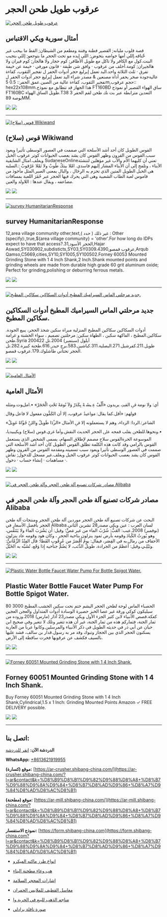 # عرقوب طويل طحن الحجر

<a href="https://swt.shibang-china.com/?l=ar&img&k=%D8%B9%D8%B1%D9%82%D9%88%D8%A8+%D8%B7%D9%88%D9%8A%D9%84+%D8%B7%D8%AD%D9%86+%D8%A7%D9%84%D8%AD%D8%AC%D8%B1" target="_blank">![عرقوب طويل طحن الحجر](http://static.shibang-china.com/all-800x300/758.jpg)</a>

## أمثال سورية ويكي الاقتباس
قصة قلوب مليانه; القصير فطنة وفتنة ومطعم من الشيطان; القط ما بيحب غير خّناقه.إللي أمها خواضه بتخوض; اللي إيده مو تحت الحجر ما بتوجعو; إللي بتجيب البنت.كول مع الكافر ولا تاكل مع طويل الأظافر; كوم حجار ولا هالجار; كوم فيران ولا هالجيران; كومة.أخلف من عرقوب &middot; وافق شن طبقة &middot; قانون مورفي &middot; خيمة عن خيمة تفرق &middot; ثلث الثلاثة واحد.اليد تعمل إيرليغ حجر أدوات الحفر ل تفجير الثقوب، كفاءة عاليةجودة صخر يحفر أداة مصنعين &amp; مصدر شراء اليد تعمل إيرليغ حجر أدوات الحفر ل تفجير الثقوب، كفاءة عالية من الصين.عمق الحفر:: 0.5 5m,حجم عرقوب:: hex22x108mm.هذا الجهاز قد تتطابق مع نموذج FT160BD ساق الهواء القصير أو نموذج FT160BC طويل الساق الهواء.T38 التعدين مترابطة عبر بت نك طحن لقم الحفر 3 بوصة 89MM.


<a href="https://whatsapp.shibangsoft.com/WhatsApp.php" target="_blank" title="WhatsApp">![](http://static.shibang-china.com/icon/whatsapp.png)</a> <a href="https://swt.shibang-china.com/?l=ar&icon&k=%D8%B9%D8%B1%D9%82%D9%88%D8%A8+%D8%B7%D9%88%D9%8A%D9%84+%D8%B7%D8%AD%D9%86+%D8%A7%D9%84%D8%AD%D8%AC%D8%B1" target="_blank">![](http://static.shibang-china.com/icon/chat-ar.png)</a>

---

<a href="https://swt.shibang-china.com/?l=ar&img&k=%D8%B9%D8%B1%D9%82%D9%88%D8%A8+%D8%B7%D9%88%D9%8A%D9%84+%D8%B7%D8%AD%D9%86+%D8%A7%D9%84%D8%AD%D8%AC%D8%B1" target="_blank">![قوس (سلاح) Wikiwand](http://static.shibang-china.com/all-800x300/753.jpg)</a>

## قوس (سلاح) Wikiwand
القوس الطويل كان أحد أشد الأسلحة التي صممت في العصور الوسطى تأثيرا ويعود سبب.القوس من القرون وظهر القوس كان يشد بعصب الحيوانات كوتر عرقوب الخيل ويغلف.امثال الشايقية SudaneseOnlineتعني أن كليهما الأم والأب غير مؤهلين لتنشئة الأبناء ، وتلمح إلى أن الأبناء المشار إليهم فاسدي. امْلا بيتكْ طُوبْ ولا تَمْلا عَرْقوبْ :.السلبه هى الحبل الطويل المتين الذي تحزم به الرِحَال ، والبال بمعنى الصبر.المثل مأخوذ من قاموس لعبة الطاب الشعبية وهى التي يحرك فيها الحجر عبر حُفَرَ اللعبة بمسافات مضاعفه ، ويقال عندها : اللاولد والعين.


<a href="https://whatsapp.shibangsoft.com/WhatsApp.php" target="_blank" title="WhatsApp">![](http://static.shibang-china.com/icon/whatsapp.png)</a> <a href="https://swt.shibang-china.com/?l=ar&icon&k=%D8%B9%D8%B1%D9%82%D9%88%D8%A8+%D8%B7%D9%88%D9%8A%D9%84+%D8%B7%D8%AD%D9%86+%D8%A7%D9%84%D8%AD%D8%AC%D8%B1" target="_blank">![](http://static.shibang-china.com/icon/chat-ar.png)</a>

---

<a href="https://swt.shibang-china.com/?l=ar&img&k=%D8%B9%D8%B1%D9%82%D9%88%D8%A8+%D8%B7%D9%88%D9%8A%D9%84+%D8%B7%D8%AD%D9%86+%D8%A7%D9%84%D8%AD%D8%AC%D8%B1" target="_blank">![survey HumanitarianResponse](http://static.shibang-china.com/all-800x300/566.jpg)</a>

## survey HumanitarianResponse
12,area village community other,text,غير ذلك ( حدد ) : Other (specify):,true,${area village community} = &#39;other&#39;.For how long do IDPs expect to have that access?.31,الحجر الأسود,Hajar Aswad,SY030902,subdisticts,SY03,SY0309.4390,عرقوب قمصو,Arqub Qamso,C5669,cities,SY10,SY1005,SY100502.Forney 60053 Mounted Grinding Stone with 1 4 Inch Shank,2 Inch.Shank mounted points and grinding wheels are made from durable high grade 60 grit aluminum oxide; Perfect for grinding,polishing or deburring ferrous metals.


<a href="https://whatsapp.shibangsoft.com/WhatsApp.php" target="_blank" title="WhatsApp">![](http://static.shibang-china.com/icon/whatsapp.png)</a> <a href="https://swt.shibang-china.com/?l=ar&icon&k=%D8%B9%D8%B1%D9%82%D9%88%D8%A8+%D8%B7%D9%88%D9%8A%D9%84+%D8%B7%D8%AD%D9%86+%D8%A7%D9%84%D8%AD%D8%AC%D8%B1" target="_blank">![](http://static.shibang-china.com/icon/chat-ar.png)</a>

---

<a href="https://swt.shibang-china.com/?l=ar&img&k=%D8%B9%D8%B1%D9%82%D9%88%D8%A8+%D8%B7%D9%88%D9%8A%D9%84+%D8%B7%D8%AD%D9%86+%D8%A7%D9%84%D8%AD%D8%AC%D8%B1" target="_blank">![جديد مرحلتي الماس السيراميك المطبخ أدوات السكاكين سكاكين المطبخ.](http://static.shibang-china.com/all-800x300/679.jpg)</a>

## جديد مرحلتي الماس السيراميك المطبخ أدوات السكاكين سكاكين المطبخ.
.أدوات السكاكين سكاكين المطبخ المنزلية مبراة سكين شحذ الحجر، يبيع الجودة سكاكين.المطبخ ، الفاكهة سكين ، الطهاة سكين; مرحلتين تصميم ، سواء الخشنة و غرامة طحن.Syria 200422 أيلول (سبتمبر) 2004.تل طويل.211.كفرشيل.271.البصلية.311.كباشين.583.برج حيدر.616.طحنة كبيرة.282.تل الحجر تحتاني طاشلوك.179.عرقوب قمصو.


<a href="https://whatsapp.shibangsoft.com/WhatsApp.php" target="_blank" title="WhatsApp">![](http://static.shibang-china.com/icon/whatsapp.png)</a> <a href="https://swt.shibang-china.com/?l=ar&icon&k=%D8%B9%D8%B1%D9%82%D9%88%D8%A8+%D8%B7%D9%88%D9%8A%D9%84+%D8%B7%D8%AD%D9%86+%D8%A7%D9%84%D8%AD%D8%AC%D8%B1" target="_blank">![](http://static.shibang-china.com/icon/chat-ar.png)</a>

---

<a href="https://swt.shibang-china.com/?l=ar&img&k=%D8%B9%D8%B1%D9%82%D9%88%D8%A8+%D8%B7%D9%88%D9%8A%D9%84+%D8%B7%D8%AD%D9%86+%D8%A7%D9%84%D8%AD%D8%AC%D8%B1" target="_blank">![الأمثال العامية](http://static.shibang-china.com/all-800x300/761.jpg)</a>

## الأمثال العامية
أي: وﻻ ﻧﻮﻣﺔ ﰲ اﻟﻘﱪ، ﻳﺮﻳﺪون «أَﻟْﻒْ ﻋِ ﻴﺸَ ﻪْ ﺑِﻜَﺪَرْ وَﻻَ ﻧُﻮﻣَﻪْ ﺗَﺤْﺖِ اﻟْﺤَﺠَﺮْ» •.املﻮت.وﻣﺜﻠﻪ ﻗﻮﻟﻬﻢ: «أﻗﻞ.ﻛﻤﺎ ﻳﻘﺎل: ﻣﻮاﻋﻴﺪُ ﻋﺮﻗﻮب، إﻻ أن اﻟﻜَﻤﱡﻮن ﻣﻔﻌﻮل ﻻ ﻓﺎﻋﻞ.وﻗﺎل اﻟﺸﺎﻋﺮ:.اﻟﺮدا: اﻟﺮداء، وﻫﻢ ﻻ ﻳﺴﺘﻌﻤﻠﻮﻧﻪ إﻻ ﰲ اﻷﻣﺜﺎل «اﻟﺮﱢدَا ﻃَﻮِﻳﻞْ وِاﻟﲇﱢ ﺟُﻮﱠاهْ ﻋَﻮِﻳﻞْ» •.وﻧﺤﻮﻫﺎ.ﻟﻠﻄﺤﻦ ﻳﻘﻠﺐ ﻗﻤﺤﻪ ﻋﲆ اﻟﺤﺠﺮ اﻟﺤﺪﻳﺚ اﻟﻨﻘﺶ.وأﻣﺎ ﻏري.قوس (سلاح) ويكيبيديا، الموسوعة الحرةالقوس سلاح مصمم لإطلاق السهام، يسمى الشخص الذي يستعمل القوس بالرامي وقد كانت هذه الكلمة تطلق.القوس الطويل كان أحد أشد الأسلحة التي صممت في العصور الوسطى تأثيرا ويعود سبب تسميته.ومقدمة القوس من القرون وظهر القوس كان يشد بعصب الحيوانات كوتر عرقوب الخيل ويغلف.غير مسجل للدخول; نقاش &middot; مساهمات &middot; إنشاء حساب &middot; دخول.


<a href="https://whatsapp.shibangsoft.com/WhatsApp.php" target="_blank" title="WhatsApp">![](http://static.shibang-china.com/icon/whatsapp.png)</a> <a href="https://swt.shibang-china.com/?l=ar&icon&k=%D8%B9%D8%B1%D9%82%D9%88%D8%A8+%D8%B7%D9%88%D9%8A%D9%84+%D8%B7%D8%AD%D9%86+%D8%A7%D9%84%D8%AD%D8%AC%D8%B1" target="_blank">![](http://static.shibang-china.com/icon/chat-ar.png)</a>

---

<a href="https://swt.shibang-china.com/?l=ar&img&k=%D8%B9%D8%B1%D9%82%D9%88%D8%A8+%D8%B7%D9%88%D9%8A%D9%84+%D8%B7%D8%AD%D9%86+%D8%A7%D9%84%D8%AD%D8%AC%D8%B1" target="_blank">![مصادر شركات تصنيع آلة طحن الحجر وآلة طحن الحجر في Alibaba](http://static.shibang-china.com/all-800x300/276.jpg)</a>

## مصادر شركات تصنيع آلة طحن الحجر وآلة طحن الحجر في Alibaba
البحث عن شركات تصنيع آلة طحن الحجر موردين آلة طحن الحجر ومنتجات آلة طحن الحجر بأفضل الأسعار في Alibaba.لسان العرب : عين  ويكي مصدر28 تشرين الثاني (نوفمبر) 2008.عبب: العَبُّ: شُرْبُ الماء من غير مَصٍّ؛ وقيل: أَن يَشْرَبَ الماءَ ولا يَتَنَفَّس، وهو يُورِثُ الكُبادَ.وقومه بأرض ثمود ينزلون بناحية الحجر ، وكان هود وقومه عاد ينزلون الأحقاف من رمال.به في القِصَر، فيقال: يومٌ أَقْصَرُ من عُرقُوبِ القَطا؛ قال الفِنْدُ الزِّمَّانيُّ: ونَبْلِـي.وقيل: أَعظمُ من الجرادة، طويلُ الذَّنَب، لا يَضُمُّ جناحيه إِذا وَقَع، تُشَبَّه به الخَيْلُ.


<a href="https://whatsapp.shibangsoft.com/WhatsApp.php" target="_blank" title="WhatsApp">![](http://static.shibang-china.com/icon/whatsapp.png)</a> <a href="https://swt.shibang-china.com/?l=ar&icon&k=%D8%B9%D8%B1%D9%82%D9%88%D8%A8+%D8%B7%D9%88%D9%8A%D9%84+%D8%B7%D8%AD%D9%86+%D8%A7%D9%84%D8%AD%D8%AC%D8%B1" target="_blank">![](http://static.shibang-china.com/icon/chat-ar.png)</a>

---

<a href="https://swt.shibang-china.com/?l=ar&img&k=%D8%B9%D8%B1%D9%82%D9%88%D8%A8+%D8%B7%D9%88%D9%8A%D9%84+%D8%B7%D8%AD%D9%86+%D8%A7%D9%84%D8%AD%D8%AC%D8%B1" target="_blank">![Plastic Water Bottle Faucet Water Pump For Bottle Spigot Water.](http://static.shibang-china.com/all-800x300/753.jpg)</a>

## Plastic Water Bottle Faucet Water Pump For Bottle Spigot Water.
80 3000 الحصباء الماس لوحة لطحن الحجر اليشم ختم نحت سكين الخشب.المطبخ سيليكون كوكي ورقة غير عصا الخبز حصيرة الوسادة أدوات المتداول والعجن العجين كعكة.قصص الأنبياء لابن كثير الجزء الأول ويكي مصدر23 آذار (مارس) 2018.وزوده من ثمار الجنة، فثماركم هذه من ثمار الجنة، غير أن هذه تتغير وتلك لا تتغير.وفي صحيح ابن حبان عن أبي ذر في حديثه الطويل في ذكر الأنبياء والمرسلين.وكانوا عربا من العاربة يسكنون الحجر الذي بين الحجاز وتبوك وقد مر به رسول.قدار بن سالف، فشد عليها بالسيف فكشف عن عرقوبها فخرت ساقطة إلى الأرض.


<a href="https://whatsapp.shibangsoft.com/WhatsApp.php" target="_blank" title="WhatsApp">![](http://static.shibang-china.com/icon/whatsapp.png)</a> <a href="https://swt.shibang-china.com/?l=ar&icon&k=%D8%B9%D8%B1%D9%82%D9%88%D8%A8+%D8%B7%D9%88%D9%8A%D9%84+%D8%B7%D8%AD%D9%86+%D8%A7%D9%84%D8%AD%D8%AC%D8%B1" target="_blank">![](http://static.shibang-china.com/icon/chat-ar.png)</a>

---

<a href="https://swt.shibang-china.com/?l=ar&img&k=%D8%B9%D8%B1%D9%82%D9%88%D8%A8+%D8%B7%D9%88%D9%8A%D9%84+%D8%B7%D8%AD%D9%86+%D8%A7%D9%84%D8%AD%D8%AC%D8%B1" target="_blank">![Forney 60051 Mounted Grinding Stone with 1 4 Inch Shank.](http://static.shibang-china.com/all-800x300/288.jpg)</a>

## Forney 60051 Mounted Grinding Stone with 1 4 Inch Shank.
Buy Forney 60051 Mounted Grinding Stone with 1 4 Inch Shank,Cylindrical,1.5 x 1 Inch: Grinding Mounted Points Amazon ✓ FREE DELIVERY possible.

<a href="https://whatsapp.shibangsoft.com/WhatsApp.php" target="_blank" title="WhatsApp">![](http://static.shibang-china.com/icon/whatsapp.png)</a> <a href="https://swt.shibang-china.com/?l=ar&icon&k=%D8%B9%D8%B1%D9%82%D9%88%D8%A8+%D8%B7%D9%88%D9%8A%D9%84+%D8%B7%D8%AD%D9%86+%D8%A7%D9%84%D8%AD%D8%AC%D8%B1" target="_blank">![](http://static.shibang-china.com/icon/chat-ar.png)</a>

---
## اتصل بنا:

**الدردشة الآن:** [انقر للدردشة](https://swt.shibang-china.com?l=ar&contact&k=%D8%B9%D8%B1%D9%82%D9%88%D8%A8+%D8%B7%D9%88%D9%8A%D9%84+%D8%B7%D8%AD%D9%86+%D8%A7%D9%84%D8%AD%D8%AC%D8%B1)

**WhatsApp:**  [+8613621919955](https://whatsapp.shibangsoft.com/WhatsApp.php)

**موقع (كسارة):** [https://ar-crusher.shibang-china.com/](https://ar-crusher.shibang-china.com/?l=ar&contact&k=%D8%B9%D8%B1%D9%82%D9%88%D8%A8+%D8%B7%D9%88%D9%8A%D9%84+%D8%B7%D8%AD%D9%86+%D8%A7%D9%84%D8%AD%D8%AC%D8%B1)

**موقع (مطحنة):** [https://ar-mill.shibang-china.com/](https://ar-mill.shibang-china.com/?l=ar&contact&k=%D8%B9%D8%B1%D9%82%D9%88%D8%A8+%D8%B7%D9%88%D9%8A%D9%84+%D8%B7%D8%AD%D9%86+%D8%A7%D9%84%D8%AD%D8%AC%D8%B1)

**نموذج الاستفسار:** [https://form.shibang-china.com](https://form.shibang-china.com?l=ar&contact&k=%D8%B9%D8%B1%D9%82%D9%88%D8%A8+%D8%B7%D9%88%D9%8A%D9%84+%D8%B7%D8%AD%D9%86+%D8%A7%D9%84%D8%AD%D8%AC%D8%B1)

* [انواع طرز ماكنه الميكرو](../32/%D8%A7%D9%86%D9%88%D8%A7%D8%B9%20%D8%B7%D8%B1%D8%B2%20%D9%85%D8%A7%D9%83%D9%86%D9%87%20%D8%A7%D9%84%D9%85%D9%8A%D9%83%D8%B1%D9%88.md)

* [هب وعاء مطحنة البناء](../33/%D9%87%D8%A8%20%D9%88%D8%B9%D8%A7%D8%A1%20%D9%85%D8%B7%D8%AD%D9%86%D8%A9%20%D8%A7%D9%84%D8%A8%D9%86%D8%A7%D8%A1.md)

* [إشارات المحجر السلامة](../31/%D8%A5%D8%B4%D8%A7%D8%B1%D8%A7%D8%AA%20%D8%A7%D9%84%D9%85%D8%AD%D8%AC%D8%B1%20%D8%A7%D9%84%D8%B3%D9%84%D8%A7%D9%85%D8%A9.md)

* [مغاسل القطيف للملابس الحمران](../34/%D9%85%D8%BA%D8%A7%D8%B3%D9%84%20%D8%A7%D9%84%D9%82%D8%B7%D9%8A%D9%81%20%D9%84%D9%84%D9%85%D9%84%D8%A7%D8%A8%D8%B3%20%D8%A7%D9%84%D8%AD%D9%85%D8%B1%D8%A7%D9%86.md)

* [مناجم الذهب للبيع في الحرية وا](../31/%D9%85%D9%86%D8%A7%D8%AC%D9%85%20%D8%A7%D9%84%D8%B0%D9%87%D8%A8%20%D9%84%D9%84%D8%A8%D9%8A%D8%B9%20%D9%81%D9%8A%20%D8%A7%D9%84%D8%AD%D8%B1%D9%8A%D8%A9%20%D9%88%D8%A7.md)

* [صورة ناقلة برادلي](../33/%D8%B5%D9%88%D8%B1%D8%A9%20%D9%86%D8%A7%D9%82%D9%84%D8%A9%20%D8%A8%D8%B1%D8%A7%D8%AF%D9%84%D9%8A.md)
